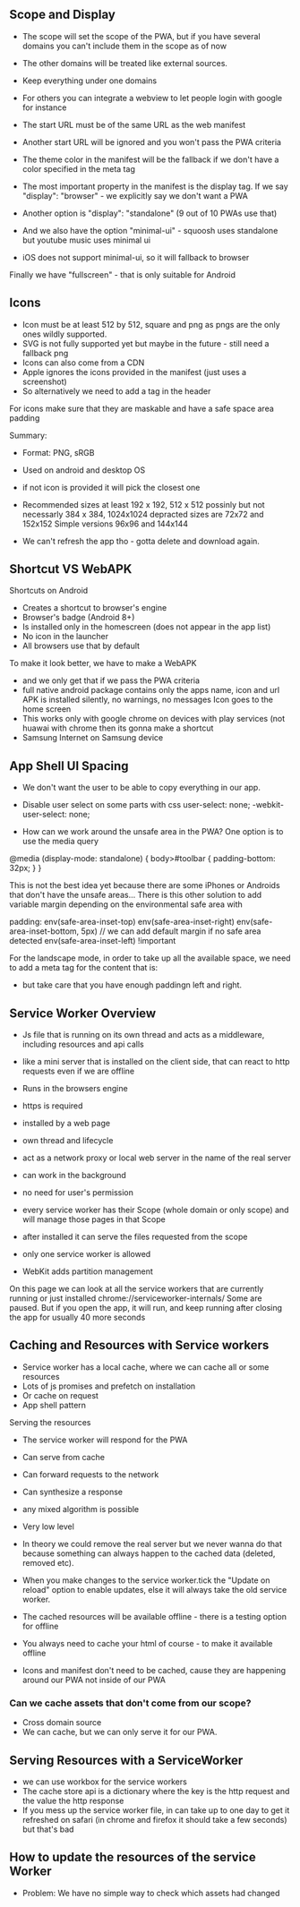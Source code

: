 ## Scope and Display

- The scope will set the scope of the PWA, but if you have several domains you can't include them in the scope as of now
- The other domains will be treated like external sources.
- Keep everything under one domains

- For others you can integrate a webview to let people login with google for instance

- The start URL must be of the same URL as the web manifest
- Another start URL will be ignored and you won't pass the PWA criteria

- The theme color in the manifest will be the fallback if we don't have a color specified in the meta tag

- The most important property in the manifest is the display tag. If we say
"display": "browser" - we explicitly say we don't want a PWA
- Another option is "display": "standalone" (9 out of 10 PWAs use that)

- And we also have the option "minimal-ui" - squoosh uses standalone but youtube music uses minimal ui
- iOS does not support minimal-ui, so it will fallback to browser

Finally we have "fullscreen" - that is only suitable for Android

## Icons 
- Icon must be at least 512 by 512, square and png as pngs are the only ones wildly supported.
- SVG is not fully supported yet but maybe in the future - still need a fallback png 
- Icons can also come from a CDN
- Apple ignores the icons provided in the manifest (just uses a screenshot)
- So alternatively we need to add a tag in the header 
<link rel="apple-touch-icon" href="icons/icon-512.png">

For icons make sure that they are maskable and have a safe space area padding

Summary:
- Format: PNG, sRGB
- Used on android and desktop OS
- if not icon is provided it will pick the closest one
- Recommended sizes
	at least 192 x 192, 512 x 512
	possinly but not necessarly 384 x 384, 1024x1024
	depracted sizes are 72x72 and 152x152
	Simple versions 96x96 and 144x144

- We can't refresh the app tho - gotta delete and download again.

## Shortcut VS WebAPK

Shortcuts on Android
- Creates a shortcut to browser's engine 
- Browser's badge (Android 8+)
- Is installed only in the homescreen (does not appear in the app list)
- No icon in the launcher
- All browsers use that by default

To make it look better, we have to make a WebAPK
- and we only get that if we pass the PWA criteria
- full native android package
contains only the apps name, icon and url
APK is installed silently, no warnings, no messages
Icon goes to the home screen
- This works only with google chrome on devices with play services
(not huawai with chrome then its gonna make a shortcut
- Samsung Internet on Samsung device

## App Shell UI Spacing
- We don't want the user to be able to copy everything in our app.
- Disable user select on some parts with css
  user-select: none;
  -webkit-user-select: none;
  
- How can we work around the unsafe area in the PWA?
One option is to use the media query

@media (display-mode: standalone) {
	body>#toolbar {
		padding-bottom: 32px;
	}
}

This is not the best idea yet because there are some iPhones or Androids that don't have the unsafe areas...
There is this other solution to add variable margin depending on the environmental safe area
with

padding: env(safe-area-inset-top)
env(safe-area-inset-right)
env(safe-area-inset-bottom, 5px) // we can add default margin if no safe area detected
env(safe-area-inset-left) !important

For the landscape mode, in order to take up all the available space, we need to add a meta tag for the content that is:
<meta name="viewport" content="width=device-width,viewport-fit=cover">
- but take care that you have enough paddingn left and right.

## Service Worker Overview
- Js file that is running on its own thread and acts as a middleware, including resources and api calls
- like a mini server that is installed on the client side, that can react to http requests even if we are offline

- Runs in the browsers engine
- https is required
- installed by a web page
- own thread and lifecycle
- act as a network proxy or local web server in the name of the real server 
- can work in the background
- no need for user's permission
- every service worker has their Scope (whole domain or only scope) and will manage those pages in that Scope
- after installed it can serve the files requested from the scope
- only one service worker is allowed
- WebKit adds partition management

On this page we can look at all the service workers that are currently running or just installed
chrome://serviceworker-internals/
Some are paused. But if you open the app, it will run, and keep running after closing the app for usually 40 more seconds

## Caching and Resources with Service workers
- Service worker has a local cache, where we can cache all or some resources
- Lots of js promises and prefetch on installation
- Or cache on request
- App shell pattern


Serving the resources
- The service worker will respond for the PWA
- Can serve from cache
- Can forward requests to the network
- Can synthesize a response
- any mixed algorithm is possible
- Very low level

- In theory we could remove the real server but we never wanna do that because something can always happen to the cached data (deleted, removed etc).

- When you make changes to the service worker.tick the "Update on reload" option to enable updates, else it will always take the old service worker.
- The cached resources will be available offline - there is a testing option for offline
- You always need to cache your html of course - to make it available offline
- Icons and manifest don't need to be cached, cause they are happening around our PWA not inside of our PWA

### Can we cache assets that don't come from our scope? 
- Cross domain source 
- We can cache, but we can only serve it for our PWA.

## Serving Resources with a ServiceWorker
- we can use workbox for the service workers
- The cache store api is a dictionary where the key is the http request and the value the http response
- If you mess up the service worker file, in can take up to one day to get it refreshed on safari (in chrome and firefox it should take a few seconds) but that's bad 

## How to update the resources of the service Worker
- Problem: We have no simple way to check which assets had changed